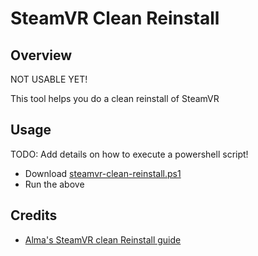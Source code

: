 ﻿# SteamVR Clean Reinstall

## Overview

NOT USABLE YET!

This tool helps you do a clean reinstall of SteamVR

## Usage

TODO: Add details on how to execute a powershell script!

* Download [steamvr-clean-reinstall.ps1](https://raw.githubusercontent.com/GeoMaciolek/steamvr-clean-reinstall/main/steamvr-clean-reinstall.ps1)
* Run the above

## Credits

* [Alma's SteamVR clean Reinstall guide](https://steamcommunity.com/app/250820/discussions/2/1640917625015598552/)